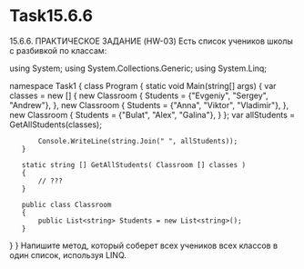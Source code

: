 # Task15.6.6
15.6.6. ПРАКТИЧЕСКОЕ ЗАДАНИЕ (HW-03)
Есть список учеников школы с разбивкой по классам:

using System;
using System.Collections.Generic;
using System.Linq;
 
namespace Task1
{
   class Program
   {
       static void Main(string[] args)
       {
           var classes = new []
           {
               new Classroom { Students = {"Evgeniy", "Sergey", "Andrew"}, },
               new Classroom { Students = {"Anna", "Viktor", "Vladimir"}, },
               new Classroom { Students = {"Bulat", "Alex", "Galina"}, }
           };
           var allStudents = GetAllStudents(classes);
         
           Console.WriteLine(string.Join(" ", allStudents));
       }
 
       static string [] GetAllStudents( Classroom [] classes )
       {
           // ???
       }
      
       public class Classroom
       {
           public List<string> Students = new List<string>();
       }
   }
}
Напишите метод, который соберет всех учеников всех классов в один список, используя LINQ.
